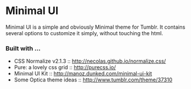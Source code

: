 Minimal UI
==============

Minimal UI is a simple and obviously Minimal theme for Tumblr.
It contains several options to customize it simply, without touching the html.

### Built with ...

 + CSS Normalize v2.1.3 :: http://necolas.github.io/normalize.css/
 + Pure: a lovely css grid :: http://purecss.io/
 + Minimal UI Kit :: http://manoz.dunked.com/minimal-ui-kit
 + Some Optica theme ideas :: http://www.tumblr.com/theme/37310